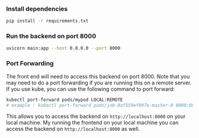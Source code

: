 ### Install dependencies
```bash
pip install -r requirements.txt
```
### Run the backend on port 8000
```bash
uvicorn main:app --host 0.0.0.0 --port 8000
```

### Port Forwarding
The front end will need to access this backend on port 8000. Note that you may need to do a port forwarding if you are running this on a remote server.
If you use kube, you can use the following command to port forward:
```bash
kubectl port-forward pods/mypod LOCAL:REMOTE
# example : kubectl port-forward pods/job-8af559ef097e-master-0 8000:8000
```
This allows you to access the backend on `http://localhost:8000` on your local machine.
My running the frontend on your local machine you can access the backend on `http://localhost:8000` as well.
